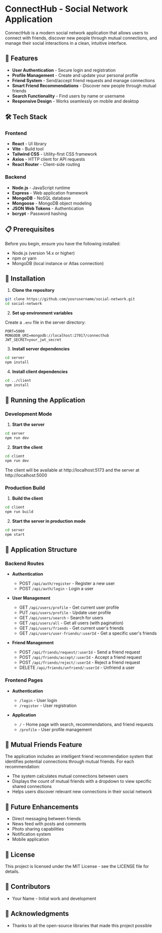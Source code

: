 # ConnectHub - Social Network Application

ConnectHub is a modern social network application that allows users to connect with friends, discover new people through mutual connections, and manage their social interactions in a clean, intuitive interface.

## 🚀 Features

- **User Authentication** - Secure login and registration
- **Profile Management** - Create and update your personal profile
- **Friend System** - Send/accept friend requests and manage connections
- **Smart Friend Recommendations** - Discover new people through mutual friends
- **Search Functionality** - Find users by name or username
- **Responsive Design** - Works seamlessly on mobile and desktop

## 🛠️ Tech Stack

### Frontend

- **React** - UI library
- **Vite** - Build tool
- **Tailwind CSS** - Utility-first CSS framework
- **Axios** - HTTP client for API requests
- **React Router** - Client-side routing

### Backend

- **Node.js** - JavaScript runtime
- **Express** - Web application framework
- **MongoDB** - NoSQL database
- **Mongoose** - MongoDB object modeling
- **JSON Web Tokens** - Authentication
- **bcrypt** - Password hashing

## 📋 Prerequisites

Before you begin, ensure you have the following installed:

- Node.js (version 14.x or higher)
- npm or yarn
- MongoDB (local instance or Atlas connection)

## 🔧 Installation

1. **Clone the repository**

```bash
git clone https://github.com/yourusername/social-network.git
cd social-network
```

2. **Set up environment variables**

Create a `.env` file in the server directory:

```
PORT=5000
MONGODB_URI=mongodb://localhost:27017/connecthub
JWT_SECRET=your_jwt_secret
```

3. **Install server dependencies**

```bash
cd server
npm install
```

4. **Install client dependencies**

```bash
cd ../client
npm install
```

## 🚀 Running the Application

### Development Mode

1. **Start the server**

```bash
cd server
npm run dev
```

2. **Start the client**

```bash
cd client
npm run dev
```

The client will be available at http://localhost:5173 and the server at http://localhost:5000

### Production Build

1. **Build the client**

```bash
cd client
npm run build
```

2. **Start the server in production mode**

```bash
cd server
npm start
```

## 📱 Application Structure

### Backend Routes

- **Authentication**

  - POST `/api/auth/register` - Register a new user
  - POST `/api/auth/login` - Login a user

- **User Management**

  - GET `/api/users/profile` - Get current user profile
  - PUT `/api/users/profile` - Update user profile
  - GET `/api/users/search` - Search for users
  - GET `/api/users/all` - Get all users (with pagination)
  - GET `/api/users/friends` - Get current user's friends
  - GET `/api/users/user-friends/:userId` - Get a specific user's friends

- **Friend Management**
  - POST `/api/friends/request/:userId` - Send a friend request
  - POST `/api/friends/accept/:userId` - Accept a friend request
  - POST `/api/friends/reject/:userId` - Reject a friend request
  - DELETE `/api/friends/unfriend/:userId` - Unfriend a user

### Frontend Pages

- **Authentication**

  - `/login` - User login
  - `/register` - User registration

- **Application**
  - `/` - Home page with search, recommendations, and friend requests
  - `/profile` - User profile management

## 🤝 Mutual Friends Feature

The application includes an intelligent friend recommendation system that identifies potential connections through mutual friends. For each recommendation:

- The system calculates mutual connections between users
- Displays the count of mutual friends with a dropdown to view specific shared connections
- Helps users discover relevant new connections in their social network

## 📝 Future Enhancements

- Direct messaging between friends
- News feed with posts and comments
- Photo sharing capabilities
- Notification system
- Mobile application

## 📄 License

This project is licensed under the MIT License - see the LICENSE file for details.

## 👥 Contributors

- Your Name - Initial work and development

## 🙏 Acknowledgments

- Thanks to all the open-source libraries that made this project possible
